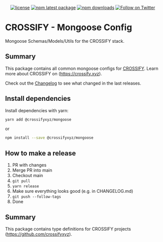 <div align="center">

[![license](https://img.shields.io/badge/license-Apache%202-blue)](/LICENSE.md)
[![npm latest package](https://img.shields.io/npm/v/@crossifyxyz/mongoose/latest.svg)](https://www.npmjs.com/package/@crossifyxyz/mongoose)
[![npm downloads](https://img.shields.io/npm/dm/@crossifyxyz/mongoose.svg)](https://www.npmjs.com/package/@crossifyxyz/mongoose)
[![Follow on Twitter](https://img.shields.io/twitter/follow/crossifyxyz.svg?label=follow+CROSSIFY)](https://twitter.com/crossifyxyz)

</div>

# CROSSIFY - Mongoose Config

Mongoose Schemas/Models/Utils for the CROSSIFY stack.

## Summary

This package contains all common mongoose configs for [CROSSIFY](https://github.com/crossifyxyz).
Learn more about CROSSIFY on (https://crossify.xyz).

Check out the [Changelog](./CHANGELOG.md) to see what changed in the last releases.

## Install dependencies

Install dependencies with yarn:

```bash
yarn add @crossifyxyz/mongoose
```

or

```bash
npm install --save @crossifyxyz/mongoose
```

## How to make a release

1. PR with changes
2. Merge PR into main
3. Checkout main
4. `git pull`
5. `yarn release`
6. Make sure everything looks good (e.g. in CHANGELOG.md)
7. `git push --follow-tags`
8. Done

## Summary

This package contains type definitions for CROSSIFY projects (https://github.com/crossifyxyz).
